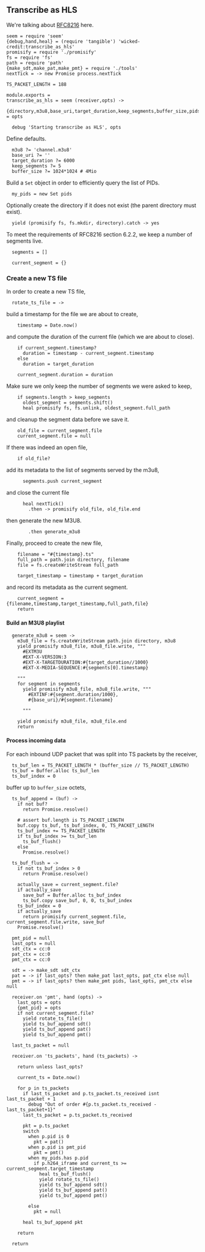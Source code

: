 Transcribe as HLS
-----------------

We're talking about [RFC8216](https://tools.ietf.org/html/rfc8216) here.

    seem = require 'seem'
    {debug,hand,heal} = (require 'tangible') 'wicked-credit:transcribe_as_hls'
    promisify = require './promisify'
    fs = require 'fs'
    path = require 'path'
    {make_sdt,make_pat,make_pmt} = require './tools'
    nextTick = -> new Promise process.nextTick

    TS_PACKET_LENGTH = 188

    module.exports =
    transcribe_as_hls = seem (receiver,opts) ->
      {directory,m3u8,base_uri,target_duration,keep_segments,buffer_size,pids} = opts

      debug 'Starting transcribe as HLS', opts

Define defaults.

      m3u8 ?= 'channel.m3u8'
      base_uri ?= ''
      target_duration ?= 6000
      keep_segments ?= 5
      buffer_size ?= 1024*1024 # 4Mio

Build a `Set` object in order to efficiently query the list of PIDs.

      my_pids = new Set pids

Optionally create the directory if it does not exist (the parent directory must exist).

      yield (promisify fs, fs.mkdir, directory).catch -> yes

To meet the requirements of RFC8216 section 6.2.2, we keep a number of segments live.

      segments = []

      current_segment = {}

### Create a new TS file

In order to create a new TS file,

      rotate_ts_file = ->

build a timestamp for the file we are about to create,

        timestamp = Date.now()

and compute the duration of the current file (which we are about to close).

        if current_segment.timestamp?
          duration = timestamp - current_segment.timestamp
        else
          duration = target_duration

        current_segment.duration = duration

Make sure we only keep the number of segments we were asked to keep,

        if segments.length > keep_segments
          oldest_segment = segments.shift()
          heal promisify fs, fs.unlink, oldest_segment.full_path

and cleanup the segment data before we save it.

        old_file = current_segment.file
        current_segment.file = null

If there was indeed an open file,

        if old_file?

add its metadata to the list of segments served by the m3u8,

          segments.push current_segment

and close the current file

          heal nextTick()
            .then -> promisify old_file, old_file.end

then generate the new M3U8.

            .then generate_m3u8

Finally, proceed to create the new file,

        filename = "#{timestamp}.ts"
        full_path = path.join directory, filename
        file = fs.createWriteStream full_path

        target_timestamp = timestamp + target_duration

and record its metadata as the current segment.

        current_segment = {filename,timestamp,target_timestamp,full_path,file}
        return

#### Build an M3U8 playlist

      generate_m3u8 = seem ->
        m3u8_file = fs.createWriteStream path.join directory, m3u8
        yield promisify m3u8_file, m3u8_file.write, """
          #EXTM3U
          #EXT-X-VERSION:3
          #EXT-X-TARGETDURATION:#{target_duration//1000}
          #EXT-X-MEDIA-SEQUENCE:#{segments[0].timestamp}

        """
        for segment in segments
          yield promisify m3u8_file, m3u8_file.write, """
            #EXTINF:#{segment.duration/1000},
            #{base_uri}/#{segment.filename}

          """

        yield promisify m3u8_file, m3u8_file.end
        return

#### Process incoming data

For each inbound UDP packet that was split into TS packets by the receiver,

      ts_buf_len = TS_PACKET_LENGTH * (buffer_size // TS_PACKET_LENGTH)
      ts_buf = Buffer.alloc ts_buf_len
      ts_buf_index = 0

buffer up to `buffer_size` octets,

      ts_buf_append = (buf) ->
        if not buf?
          return Promise.resolve()

        # assert buf.length is TS_PACKET_LENGTH
        buf.copy ts_buf, ts_buf_index, 0, TS_PACKET_LENGTH
        ts_buf_index += TS_PACKET_LENGTH
        if ts_buf_index >= ts_buf_len
          ts_buf_flush()
        else
          Promise.resolve()

      ts_buf_flush = ->
        if not ts_buf_index > 0
          return Promise.resolve()

        actually_save = current_segment.file?
        if actually_save
          save_buf = Buffer.alloc ts_buf_index
          ts_buf.copy save_buf, 0, 0, ts_buf_index
        ts_buf_index = 0
        if actually_save
          return promisify current_segment.file, current_segment.file.write, save_buf
        Promise.resolve()

      pmt_pid = null
      last_opts = null
      sdt_ctx = cc:0
      pat_ctx = cc:0
      pmt_ctx = cc:0

      sdt = -> make_sdt sdt_ctx
      pat = -> if last_opts? then make_pat last_opts, pat_ctx else null
      pmt = -> if last_opts? then make_pmt pids, last_opts, pmt_ctx else null

      receiver.on 'pmt', hand (opts) ->
        last_opts = opts
        {pmt_pid} = opts
        if not current_segment.file?
          yield rotate_ts_file()
          yield ts_buf_append sdt()
          yield ts_buf_append pat()
          yield ts_buf_append pmt()

      last_ts_packet = null

      receiver.on 'ts_packets', hand (ts_packets) ->

        return unless last_opts?

        current_ts = Date.now()

        for p in ts_packets
          if last_ts_packet and p.ts_packet.ts_received isnt last_ts_packet + 1
            debug "Out of order #{p.ts_packet.ts_received - last_ts_packet+1}"
          last_ts_packet = p.ts_packet.ts_received

          pkt = p.ts_packet
          switch
            when p.pid is 0
              pkt = pat()
            when p.pid is pmt_pid
              pkt = pmt()
            when my_pids.has p.pid
              if p.h264_iframe and current_ts >= current_segment.target_timestamp
                heal ts_buf_flush()
                yield rotate_ts_file()
                yield ts_buf_append sdt()
                yield ts_buf_append pat()
                yield ts_buf_append pmt()

            else
              pkt = null

          heal ts_buf_append pkt

        return

      return

